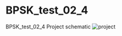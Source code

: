 # BPSK_test_02_4
BPSK_test_02_4
Project schematic ![project](https://github.com/user-attachments/assets/9054d28e-9f7d-41b3-b387-a4bd58d6c1c1)
